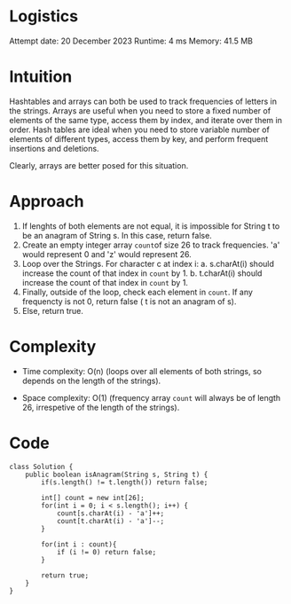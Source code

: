 # Logistics
Attempt date: 20 December 2023
Runtime: 4 ms
Memory: 41.5 MB

# Intuition
<!-- Describe your first thoughts on how to solve this problem. -->
Hashtables and arrays can both be used to track frequencies of letters in the strings. Arrays are useful when you need to store a fixed number of elements of the same type, access them by index, and iterate over them in order. Hash tables are ideal when you need to store variable number of elements of different types, access them by key, and perform frequent insertions and deletions. 

Clearly, arrays are better posed for this situation.

# Approach
<!-- Describe your approach to solving the problem. -->
1. If lenghts of both elements are not equal, it is impossible for String t to be an anagram of String s. In this case, return false.
2. Create an empty integer array `count`of size 26 to track frequencies. 'a' would represent 0 and 'z' would represent 26.
3. Loop over the Strings. For character c at index i:
a. s.charAt(i) should increase the count of that index in `count` by 1. 
b. t.charAt(i) should increase the count of that index in `count` by 1.
4. Finally, outside of the loop, check each element in `count`. If any frequencty is not 0, return false ( t is not an anagram of s).
5. Else, return true.

# Complexity
- Time complexity: O(n) 
(loops over all elements of both strings, so depends on the length of the strings).
<!-- Add your time complexity here, e.g. $$O(n)$$ --> 


- Space complexity: O(1)
(frequency array `count` will always be of length 26, irrespetive of the length of the strings).
<!-- Add your space complexity here, e.g. $$O(n)$$ -->

# Code
```
class Solution {
    public boolean isAnagram(String s, String t) {
        if(s.length() != t.length()) return false;

        int[] count = new int[26];
        for(int i = 0; i < s.length(); i++) {
            count[s.charAt(i) - 'a']++;
            count[t.charAt(i) - 'a']--;
        }

        for(int i : count){
            if (i != 0) return false;
        }

        return true;
    }
}
```